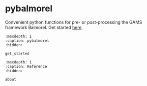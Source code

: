 # pybalmorel
Convenient python functions for pre- or post-processing the GAMS framework Balmorel. Get started [here](get_started.md).


```{toctree}
:maxdepth: 1
:caption: pybalmorel
:hidden:

get_started
```

```{toctree}
:maxdepth: 1
:caption: Reference
:hidden:

about
```